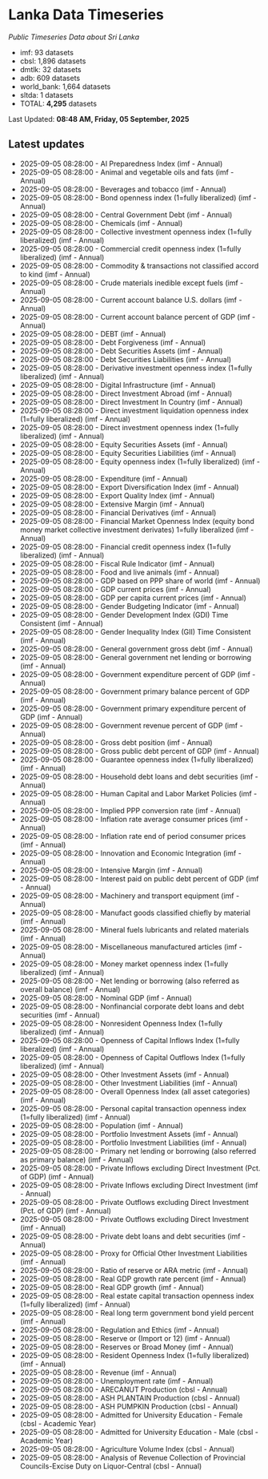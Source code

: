 # Lanka Data Timeseries
*Public Timeseries Data about Sri Lanka*

* imf: 93 datasets
* cbsl: 1,896 datasets
* dmtlk: 32 datasets
* adb: 609 datasets
* world_bank: 1,664 datasets
* sltda: 1 datasets
* TOTAL: **4,295** datasets

Last Updated: **08:48 AM, Friday, 05 September, 2025**

## Latest updates

* 2025-09-05 08:28:00 - AI Preparedness Index (imf - Annual)
* 2025-09-05 08:28:00 - Animal and vegetable oils and fats (imf - Annual)
* 2025-09-05 08:28:00 - Beverages and tobacco (imf - Annual)
* 2025-09-05 08:28:00 - Bond openness index (1=fully liberalized) (imf - Annual)
* 2025-09-05 08:28:00 - Central Government Debt (imf - Annual)
* 2025-09-05 08:28:00 - Chemicals (imf - Annual)
* 2025-09-05 08:28:00 - Collective investment openness index (1=fully liberalized) (imf - Annual)
* 2025-09-05 08:28:00 - Commercial credit openness index (1=fully liberalized) (imf - Annual)
* 2025-09-05 08:28:00 - Commodity & transactions not classified accord to kind (imf - Annual)
* 2025-09-05 08:28:00 - Crude materials inedible except fuels (imf - Annual)
* 2025-09-05 08:28:00 - Current account balance U.S. dollars (imf - Annual)
* 2025-09-05 08:28:00 - Current account balance percent of GDP (imf - Annual)
* 2025-09-05 08:28:00 - DEBT (imf - Annual)
* 2025-09-05 08:28:00 - Debt Forgiveness (imf - Annual)
* 2025-09-05 08:28:00 - Debt Securities Assets (imf - Annual)
* 2025-09-05 08:28:00 - Debt Securities Liabilities (imf - Annual)
* 2025-09-05 08:28:00 - Derivative investment openness index (1=fully liberalized) (imf - Annual)
* 2025-09-05 08:28:00 - Digital Infrastructure (imf - Annual)
* 2025-09-05 08:28:00 - Direct Investment Abroad (imf - Annual)
* 2025-09-05 08:28:00 - Direct Investment In Country (imf - Annual)
* 2025-09-05 08:28:00 - Direct investment liquidation openness index (1=fully liberalized) (imf - Annual)
* 2025-09-05 08:28:00 - Direct investment openness index (1=fully liberalized) (imf - Annual)
* 2025-09-05 08:28:00 - Equity Securities Assets (imf - Annual)
* 2025-09-05 08:28:00 - Equity Securities Liabilities (imf - Annual)
* 2025-09-05 08:28:00 - Equity openness index (1=fully liberalized) (imf - Annual)
* 2025-09-05 08:28:00 - Expenditure (imf - Annual)
* 2025-09-05 08:28:00 - Export Diversification Index (imf - Annual)
* 2025-09-05 08:28:00 - Export Quality Index (imf - Annual)
* 2025-09-05 08:28:00 - Extensive Margin (imf - Annual)
* 2025-09-05 08:28:00 - Financial Derivatives (imf - Annual)
* 2025-09-05 08:28:00 - Financial Market Openness Index (equity bond money market collective investment derivates) 1=fully liberalized (imf - Annual)
* 2025-09-05 08:28:00 - Financial credit openness index (1=fully liberalized) (imf - Annual)
* 2025-09-05 08:28:00 - Fiscal Rule Indicator (imf - Annual)
* 2025-09-05 08:28:00 - Food and live animals (imf - Annual)
* 2025-09-05 08:28:00 - GDP based on PPP share of world (imf - Annual)
* 2025-09-05 08:28:00 - GDP current prices (imf - Annual)
* 2025-09-05 08:28:00 - GDP per capita current prices (imf - Annual)
* 2025-09-05 08:28:00 - Gender Budgeting Indicator (imf - Annual)
* 2025-09-05 08:28:00 - Gender Development Index (GDI) Time Consistent (imf - Annual)
* 2025-09-05 08:28:00 - Gender Inequality Index (GII) Time Consistent (imf - Annual)
* 2025-09-05 08:28:00 - General government gross debt (imf - Annual)
* 2025-09-05 08:28:00 - General government net lending or borrowing (imf - Annual)
* 2025-09-05 08:28:00 - Government expenditure percent of GDP (imf - Annual)
* 2025-09-05 08:28:00 - Government primary balance percent of GDP (imf - Annual)
* 2025-09-05 08:28:00 - Government primary expenditure percent of GDP (imf - Annual)
* 2025-09-05 08:28:00 - Government revenue percent of GDP (imf - Annual)
* 2025-09-05 08:28:00 - Gross debt position (imf - Annual)
* 2025-09-05 08:28:00 - Gross public debt percent of GDP (imf - Annual)
* 2025-09-05 08:28:00 - Guarantee openness index (1=fully liberalized) (imf - Annual)
* 2025-09-05 08:28:00 - Household debt loans and debt securities (imf - Annual)
* 2025-09-05 08:28:00 - Human Capital and Labor Market Policies (imf - Annual)
* 2025-09-05 08:28:00 - Implied PPP conversion rate (imf - Annual)
* 2025-09-05 08:28:00 - Inflation rate average consumer prices (imf - Annual)
* 2025-09-05 08:28:00 - Inflation rate end of period consumer prices (imf - Annual)
* 2025-09-05 08:28:00 - Innovation and Economic Integration (imf - Annual)
* 2025-09-05 08:28:00 - Intensive Margin (imf - Annual)
* 2025-09-05 08:28:00 - Interest paid on public debt percent of GDP (imf - Annual)
* 2025-09-05 08:28:00 - Machinery and transport equipment (imf - Annual)
* 2025-09-05 08:28:00 - Manufact goods classified chiefly by material (imf - Annual)
* 2025-09-05 08:28:00 - Mineral fuels lubricants and related materials (imf - Annual)
* 2025-09-05 08:28:00 - Miscellaneous manufactured articles (imf - Annual)
* 2025-09-05 08:28:00 - Money market openness index (1=fully liberalized) (imf - Annual)
* 2025-09-05 08:28:00 - Net lending or borrowing (also referred as overall balance) (imf - Annual)
* 2025-09-05 08:28:00 - Nominal GDP (imf - Annual)
* 2025-09-05 08:28:00 - Nonfinancial corporate debt loans and debt securities (imf - Annual)
* 2025-09-05 08:28:00 - Nonresident Openness Index (1=fully liberalized) (imf - Annual)
* 2025-09-05 08:28:00 - Openness of Capital Inflows Index (1=fully liberalized) (imf - Annual)
* 2025-09-05 08:28:00 - Openness of Capital Outflows Index (1=fully liberalized) (imf - Annual)
* 2025-09-05 08:28:00 - Other Investment Assets (imf - Annual)
* 2025-09-05 08:28:00 - Other Investment Liabilities (imf - Annual)
* 2025-09-05 08:28:00 - Overall Openness Index (all asset categories) (imf - Annual)
* 2025-09-05 08:28:00 - Personal capital transaction openness index (1=fully liberalized) (imf - Annual)
* 2025-09-05 08:28:00 - Population (imf - Annual)
* 2025-09-05 08:28:00 - Portfolio Investment Assets (imf - Annual)
* 2025-09-05 08:28:00 - Portfolio Investment Liabilities (imf - Annual)
* 2025-09-05 08:28:00 - Primary net lending or borrowing (also referred as primary balance) (imf - Annual)
* 2025-09-05 08:28:00 - Private Inflows excluding Direct Investment (Pct. of GDP) (imf - Annual)
* 2025-09-05 08:28:00 - Private Inflows excluding Direct Investment (imf - Annual)
* 2025-09-05 08:28:00 - Private Outflows excluding Direct Investment (Pct. of GDP) (imf - Annual)
* 2025-09-05 08:28:00 - Private Outflows excluding Direct Investment (imf - Annual)
* 2025-09-05 08:28:00 - Private debt loans and debt securities (imf - Annual)
* 2025-09-05 08:28:00 - Proxy for Official Other Investment Liabilities (imf - Annual)
* 2025-09-05 08:28:00 - Ratio of reserve or ARA metric (imf - Annual)
* 2025-09-05 08:28:00 - Real GDP growth rate percent (imf - Annual)
* 2025-09-05 08:28:00 - Real GDP growth (imf - Annual)
* 2025-09-05 08:28:00 - Real estate capital transaction openness index (1=fully liberalized) (imf - Annual)
* 2025-09-05 08:28:00 - Real long term government bond yield percent (imf - Annual)
* 2025-09-05 08:28:00 - Regulation and Ethics (imf - Annual)
* 2025-09-05 08:28:00 - Reserve or (Import or 12) (imf - Annual)
* 2025-09-05 08:28:00 - Reserves or Broad Money (imf - Annual)
* 2025-09-05 08:28:00 - Resident Openness Index (1=fully liberalized) (imf - Annual)
* 2025-09-05 08:28:00 - Revenue (imf - Annual)
* 2025-09-05 08:28:00 - Unemployment rate (imf - Annual)
* 2025-09-05 08:28:00 - ARECANUT Production (cbsl - Annual)
* 2025-09-05 08:28:00 - ASH PLANTAIN Production (cbsl - Annual)
* 2025-09-05 08:28:00 - ASH PUMPKIN Production (cbsl - Annual)
* 2025-09-05 08:28:00 - Admitted for University Education - Female (cbsl - Academic Year)
* 2025-09-05 08:28:00 - Admitted for University Education - Male (cbsl - Academic Year)
* 2025-09-05 08:28:00 - Agriculture Volume Index (cbsl - Annual)
* 2025-09-05 08:28:00 - Analysis of Revenue Collection of Provincial Councils-Excise Duty on Liquor-Central (cbsl - Annual)